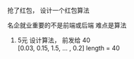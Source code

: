 抢了红包， 设计一个红包算法

名企就业重要的不是前端或后端 
难点是算法

1. 5元 
设计算法， 前发给  40   
[0.03, 0.15, 1.5, ... , 0.2]
length = 40 
